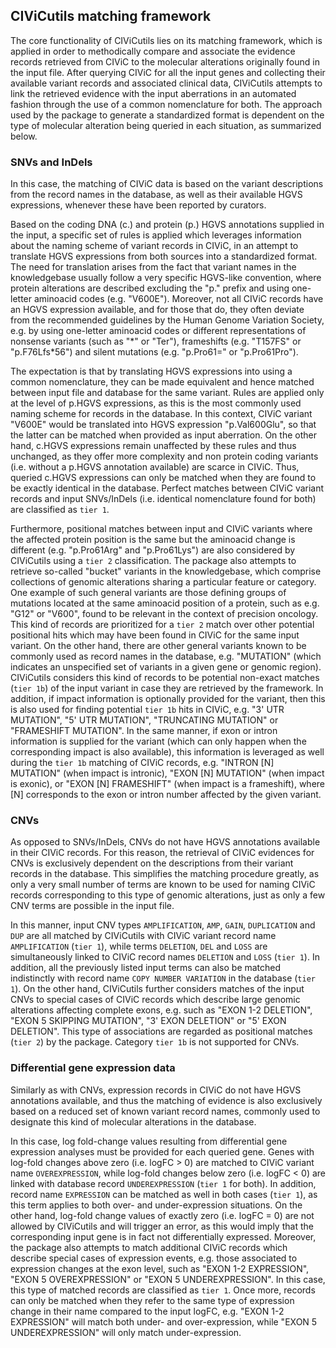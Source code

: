 ## CIViCutils matching framework

The core functionality of CIViCutils lies on its matching framework, which is applied in order to methodically compare and associate the evidence records retrieved from CIViC to the molecular alterations originally found in the input file. After querying CIViC for all the input genes and collecting their available variant records and associated clinical data, CIViCutils attempts to link the retrieved evidence with the input aberrations in an automated fashion through the use of a common nomenclature for both. The approach used by the package to generate a standardized format is dependent on the type of molecular alteration being queried in each situation, as summarized below.


### SNVs and InDels

In this case, the matching of CIViC data is based on the variant descriptions from the record names in the database, as well as their available HGVS expressions, whenever these have been reported by curators.

Based on the coding DNA (c.) and protein (p.) HGVS annotations supplied in the input, a specific set of rules is applied which leverages information about the naming scheme of variant records in CIViC, in an attempt to translate HGVS expressions from both sources into a standardized format. The need for translation arises from the fact that variant names in the knowledgebase usually follow a very specific HGVS-like convention, where protein alterations are described excluding the "p." prefix and using one-letter aminoacid codes (e.g. "V600E"). Moreover, not all CIViC records have an HGVS expression available, and for those that do, they often deviate from the recommended guidelines by the Human Genome Variation Society, e.g. by using one-letter aminoacid codes or different representations of nonsense variants (such as "\*" or "Ter"), frameshifts (e.g. "T157FS" or "p.F76Lfs*56") and silent mutations (e.g. "p.Pro61=" or "p.Pro61Pro"). 

The expectation is that by translating HGVS expressions into using a common nomenclature, they can be made equivalent and hence matched between input file and database for the same variant. Rules are applied only at the level of p.HGVS expressions, as this is the most commonly used naming scheme for records in the database. In this context, CIViC variant "V600E" would be translated into HGVS expression "p.Val600Glu", so that the latter can be matched when provided as input aberration. On the other hand, c.HGVS expressions remain unaffected by these rules and thus unchanged, as they offer more complexity and non protein coding variants (i.e. without a p.HGVS annotation available) are scarce in CIViC. Thus, queried c.HGVS expressions can only be matched when they are found to be exactly identical in the database. Perfect matches between CIViC variant records and input SNVs/InDels (i.e. identical nomenclature found for both) are classified as `tier 1`.

Furthermore, positional matches between input and CIViC variants where the affected protein position is the same but the aminoacid change is different (e.g. "p.Pro61Arg" and "p.Pro61Lys") are also considered by CIViCutils using a `tier 2` classification. The package also attempts to retrieve so-called "bucket" variants in the knowledgebase, which comprise collections of genomic alterations sharing a particular feature or category. One example of such general variants are those defining groups of mutations located at the same aminoacid position of a protein, such as e.g. "G12" or "V600", found to be relevant in the context of precision oncology. This kind of records are prioritized for a `tier 2` match over other potential positional hits which may have been found in CIViC for the same input variant. On the other hand, there are other general variants known to be commonly used as record names in the database, e.g. "MUTATION" (which indicates an unspecified set of variants in a given gene or genomic region). CIViCutils considers this kind of records to be potential non-exact matches (`tier 1b`) of the input variant in case they are retrieved by the framework. In addition, if impact information is optionally provided for the variant, then this is also used for finding potential `tier 1b` hits in CIViC, e.g. "3' UTR MUTATION", "5' UTR MUTATION", "TRUNCATING MUTATION" or "FRAMESHIFT MUTATION". In the same manner, if exon or intron information is supplied for the variant (which can only happen when the corresponding impact is also available), this information is leveraged as well during the `tier 1b` matching of CIViC records, e.g. "INTRON [N] MUTATION" (when impact is intronic), "EXON [N] MUTATION" (when impact is exonic), or "EXON [N] FRAMESHIFT" (when impact is a frameshift), where [N] corresponds to the exon or intron number affected by the given variant.


### CNVs

As opposed to SNVs/InDels, CNVs do not have HGVS annotations available in their CIViC records. For this reason, the retrieval of CIViC evidences for CNVs is exclusively dependent on the descriptions from their variant records in the database. This simplifies the matching procedure greatly, as only a very small number of terms are known to be used for naming CIViC records corresponding to this type of genomic alterations, just as only a few CNV terms are possible in the input file.

In this manner, input CNV types `AMPLIFICATION`, `AMP`, `GAIN`, `DUPLICATION` and `DUP` are all matched by CIViCutils with CIViC variant record name `AMPLIFICATION` (`tier 1`), while terms `DELETION`, `DEL` and `LOSS` are simultaneously linked to CIViC record names `DELETION` and `LOSS` (`tier 1`). In addition, all the previously listed input terms can also be matched indistinctly with record name `COPY NUMBER VARIATION` in the database (`tier 1`). On the other hand, CIViCutils further considers matches of the input CNVs to special cases of CIViC records which describe large genomic alterations affecting complete exons, e.g. such as "EXON 1-2 DELETION", "EXON 5 SKIPPING MUTATION", "3' EXON DELETION" or "5' EXON DELETION". This type of associations are regarded as positional matches (`tier 2`) by the package. Category `tier 1b` is not supported for CNVs.


### Differential gene expression data

Similarly as with CNVs, expression records in CIViC do not have HGVS annotations available, and thus the matching of evidence is also exclusively based on a reduced set of known variant record names, commonly used to designate this kind of molecular alterations in the database.

In this case, log fold-change values resulting from differential gene expression analyses must be provided for each queried gene. Genes with log-fold changes above zero (i.e. logFC > 0) are matched to CIViC variant name `OVEREXPRESSION`, while log-fold changes below zero (i.e. logFC < 0) are linked with database record `UNDEREXPRESSION` (`tier 1` for both). In addition, record name `EXPRESSION` can be matched as well in both cases (`tier 1`), as this term applies to both over- and under-expression situations. On the other hand, log-fold change values of exactly zero (i.e. logFC = 0) are not allowed by CIViCutils and will trigger an error, as this would imply that the corresponding input gene is in fact not differentially expressed. Moreover, the package also attempts to match additional CIViC records which describe special cases of expression events, e.g. those associated to expression changes at the exon level, such as "EXON 1-2 EXPRESSION", "EXON 5 OVEREXPRESSION" or "EXON 5 UNDEREXPRESSION". In this case, this type of matched records are classified as `tier 1`. Once more, records can only be matched when they refer to the same type of expression change in their name compared to the input logFC, e.g. "EXON 1-2 EXPRESSION" will match both under- and over-expression, while "EXON 5 UNDEREXPRESSION" will only match under-expression. 

